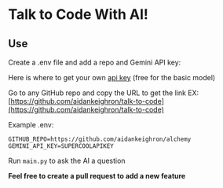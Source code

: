# Talk to Code With AI!
 
## Use

Create a .env file and add a repo and Gemini API key:

Here is where to get your own [api key](https://aistudio.google.com/app/apikey) (free for the basic model)

Go to any GitHub repo and copy the URL to get the link EX: [https://github.com/aidankeighron/talk-to-code](https://github.com/aidankeighron/talk-to-code)

Example .env:

```env
GITHUB_REPO=https://github.com/aidankeighron/alchemy
GEMINI_API_KEY=SUPERCOOLAPIKEY
```

Run `main.py` to ask the AI a question

**Feel free to create a pull request to add a new feature**
